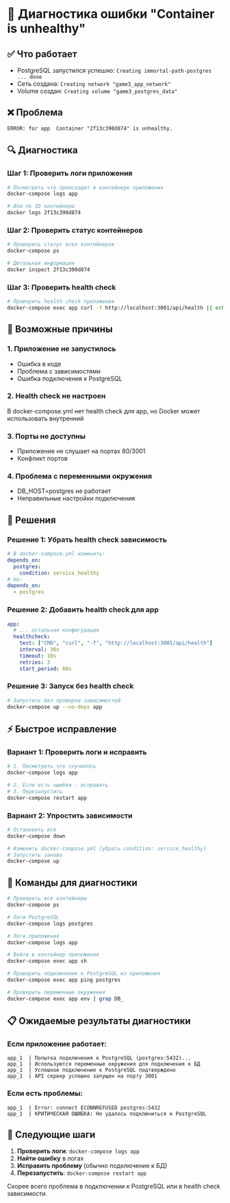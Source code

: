 # 🚨 Диагностика ошибки "Container is unhealthy"

## ✅ Что работает
- PostgreSQL запустился успешно: `Creating immortal-path-postgres ... done`
- Сеть создана: `Creating network "game3_app_network"`
- Volume создан: `Creating volume "game3_postgres_data"`

## ❌ Проблема
```
ERROR: for app  Container "2f13c390d874" is unhealthy.
```

## 🔍 Диагностика

### Шаг 1: Проверить логи приложения
```bash
# Посмотреть что происходит в контейнере приложения
docker-compose logs app

# Или по ID контейнера
docker logs 2f13c390d874
```

### Шаг 2: Проверить статус контейнеров
```bash
# Проверить статус всех контейнеров
docker-compose ps

# Детальная информация
docker inspect 2f13c390d874
```

### Шаг 3: Проверить health check
```bash
# Проверить health check приложения
docker-compose exec app curl -f http://localhost:3001/api/health || echo "Health check failed"
```

## 🎯 Возможные причины

### 1. Приложение не запустилось
- Ошибка в коде
- Проблема с зависимостями
- Ошибка подключения к PostgreSQL

### 2. Health check не настроен
В docker-compose.yml нет health check для app, но Docker может использовать внутренний

### 3. Порты не доступны
- Приложение не слушает на портах 80/3001
- Конфликт портов

### 4. Проблема с переменными окружения
- DB_HOST=postgres не работает
- Неправильные настройки подключения

## 🚀 Решения

### Решение 1: Убрать health check зависимость
```yaml
# В docker-compose.yml изменить:
depends_on:
  postgres:
    condition: service_healthy
# На:
depends_on:
  - postgres
```

### Решение 2: Добавить health check для app
```yaml
app:
  # ... остальная конфигурация
  healthcheck:
    test: ["CMD", "curl", "-f", "http://localhost:3001/api/health"]
    interval: 30s
    timeout: 10s
    retries: 3
    start_period: 60s
```

### Решение 3: Запуск без health check
```bash
# Запустить без проверки зависимостей
docker-compose up --no-deps app
```

## ⚡ Быстрое исправление

### Вариант 1: Проверить логи и исправить
```bash
# 1. Посмотреть что случилось
docker-compose logs app

# 2. Если есть ошибки - исправить
# 3. Перезапустить
docker-compose restart app
```

### Вариант 2: Упростить зависимости
```bash
# Остановить все
docker-compose down

# Изменить docker-compose.yml (убрать condition: service_healthy)
# Запустить заново
docker-compose up
```

## 🔧 Команды для диагностики

```bash
# Проверить все контейнеры
docker-compose ps

# Логи PostgreSQL
docker-compose logs postgres

# Логи приложения
docker-compose logs app

# Войти в контейнер приложения
docker-compose exec app sh

# Проверить подключение к PostgreSQL из приложения
docker-compose exec app ping postgres

# Проверить переменные окружения
docker-compose exec app env | grep DB_
```

## 📋 Ожидаемые результаты диагностики

### Если приложение работает:
```
app_1  | Попытка подключения к PostgreSQL (postgres:5432)...
app_1  | Используются переменные окружения для подключения к БД
app_1  | Успешное подключение к PostgreSQL подтверждено
app_1  | API сервер успешно запущен на порту 3001
```

### Если есть проблемы:
```
app_1  | Error: connect ECONNREFUSED postgres:5432
app_1  | КРИТИЧЕСКАЯ ОШИБКА: Не удалось подключиться к PostgreSQL
```

## 🎯 Следующие шаги

1. **Проверить логи**: `docker-compose logs app`
2. **Найти ошибку** в логах
3. **Исправить проблему** (обычно подключение к БД)
4. **Перезапустить**: `docker-compose restart app`

Скорее всего проблема в подключении к PostgreSQL или в health check зависимости.